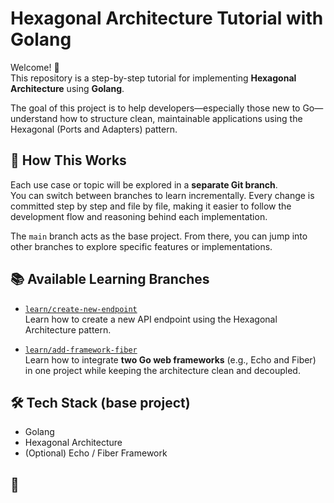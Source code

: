 # Hexagonal Architecture Tutorial with Golang

Welcome! 👋  
This repository is a step-by-step tutorial for implementing **Hexagonal Architecture** using **Golang**.

The goal of this project is to help developers—especially those new to Go—understand how to structure clean, maintainable applications using the Hexagonal (Ports and Adapters) pattern.

## 🧠 How This Works

Each use case or topic will be explored in a **separate Git branch**.  
You can switch between branches to learn incrementally. Every change is committed step by step and file by file, making it easier to follow the development flow and reasoning behind each implementation.

The `main` branch acts as the base project. From there, you can jump into other branches to explore specific features or implementations.

## 📚 Available Learning Branches

- [`learn/create-new-endpoint`](https://https://github.com/rizky1987/rzq-hexagonal/tree/learn/create-new-endpoint)  
  Learn how to create a new API endpoint using the Hexagonal Architecture pattern.

- [`learn/add-framework-fiber`](https://github.com/rizky1987/rzq-hexagonal/tree/learn/add-framework-fiber)  
  Learn how to integrate **two Go web frameworks** (e.g., Echo and Fiber) in one project while keeping the architecture clean and decoupled.

## 🛠️ Tech Stack (base project)

- Golang
- Hexagonal Architecture
- (Optional) Echo / Fiber Framework

## 🚀
